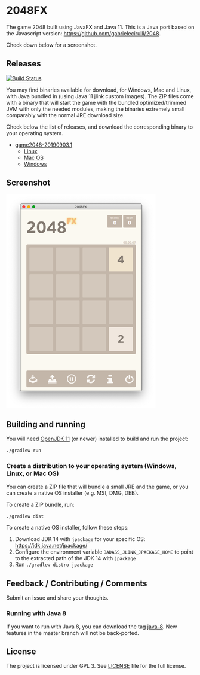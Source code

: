 # 2048FX

The game 2048 built using JavaFX and Java 11. This is a Java port based on the
Javascript version: https://github.com/gabrielecirulli/2048.

Check down below for a screenshot.

## Releases

[![Build Status](https://dev.azure.com/brunocborges/fx2048/_apis/build/status/brunoborges.fx2048?branchName=master)](https://dev.azure.com/brunocborges/fx2048/_build/latest?definitionId=1&branchName=master)

You may find binaries available for download, for Windows, Mac and Linux, with Java bundled in (using Java 11 jlink custom images). The ZIP files come with a binary that will start the game with the bundled optimized/trimmed JVM with only the needed modules, making the binaries extremely small comparably with the normal JRE download size. 

Check below the list of releases, and download the corresponding binary to your operating system.

- [game2048-20190903.1](https://github.com/brunoborges/fx2048/releases)
  - [Linux](https://github.com/brunoborges/fx2048/releases/download/game2048-20190903.1/game2048-linux.zip)
  - [Mac OS](https://github.com/brunoborges/fx2048/releases/download/game2048-20190903.1/game2048-mac.zip)
  - [Windows](https://github.com/brunoborges/fx2048/releases/download/game2048-20190903.1/game2048-win.zip)
  
## Screenshot

![](screenshot.png)

## Building and running

You will need [OpenJDK 11](http://jdk.java.net/11/) (or newer) installed to build and run the project:

```bash
./gradlew run
```

### Create a distribution to your operating system (Windows, Linux, or Mac OS)

You can create a ZIP file that will bundle a small JRE and the game, or you can create a native OS installer (e.g. MSI, DMG, DEB).

To create a ZIP bundle, run:

```bash
./gradlew dist
```

To create a native OS installer, follow these steps:

1. Download JDK 14 with `jpackage` for your specific OS: https://jdk.java.net/jpackage/
1. Configure the environment variable `BADASS_JLINK_JPACKAGE_HOME` to point to the extracted path of the JDK 14 with `jpackage`
1. Run `./gradlew distro jpackage`

## Feedback / Contributing / Comments
Submit an issue and share your thoughts.

### Running with Java 8

If you want to run with Java 8, you can download the tag [java-8](https://github.com/brunoborges/fx2048/releases/tag/java-8). New features in the master branch will not be back-ported.

## License

The project is licensed under GPL 3. See [LICENSE](https://raw.githubusercontent.com/brunoborges/fx2048/master/LICENSE) file for the full license.
